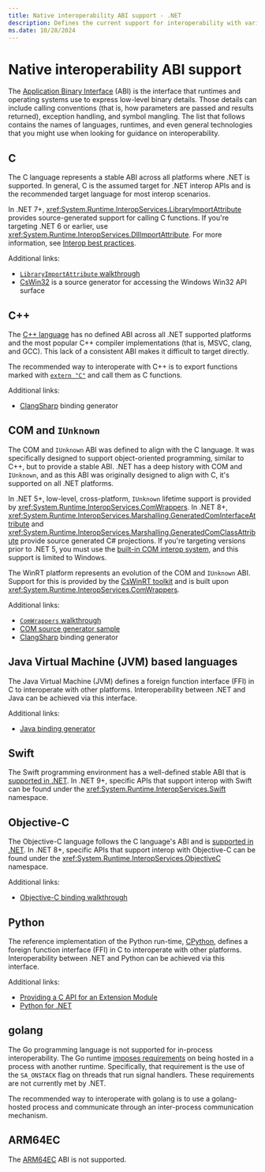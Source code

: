 ```yaml
---
title: Native interoperability ABI support - .NET
description: Defines the current support for interoperability with various ABIs.
ms.date: 10/28/2024
---
```

# Native interoperability ABI support

The [Application Binary Interface](https://wikipedia.org/wiki/Application_binary_interface) (ABI) is the interface that runtimes and operating systems use to express low-level binary details. Those details can include calling conventions (that is, how parameters are passed and results returned), exception handling, and symbol mangling. The list that follows contains the names of languages, runtimes, and even general technologies that you might use when looking for guidance on interoperability.

## C

The C language represents a stable ABI across all platforms where .NET is supported. In general, C is the assumed target for .NET interop APIs and is the recommended target language for most interop scenarios.

In .NET 7+, <xref:System.Runtime.InteropServices.LibraryImportAttribute> provides source-generated support for calling C functions. If you're targeting .NET 6 or earlier, use <xref:System.Runtime.InteropServices.DllImportAttribute>. For more information, see [Interop best practices](./best-practices.md).

Additional links:

* [`LibraryImportAttribute` walkthrough](pinvoke-source-generation.md)
* [CsWin32](https://github.com/microsoft/CsWin32) is a source generator for accessing the Windows Win32 API surface

## C++

The [C++ language](https://isocpp.org/) has no defined ABI across all .NET supported platforms and the most popular C++ compiler implementations (that is, MSVC, clang, and GCC). This lack of a consistent ABI makes it difficult to target directly.

The recommended way to interoperate with C++ is to export functions marked with [`extern "C"`](/cpp/cpp/extern-cpp) and call them as C functions.

Additional links:

* [ClangSharp](https://github.com/dotnet/ClangSharp) binding generator

## COM and `IUnknown`

The COM and `IUnknown` ABI was defined to align with the C language. It was specifically designed to support object-oriented programming, similar to C++, but to provide a stable ABI. .NET has a deep history with COM and `IUnknown`, and as this ABI was originally designed to align with C, it's supported on all .NET platforms.

In .NET 5+, low-level, cross-platform, `IUnknown` lifetime support is provided by <xref:System.Runtime.InteropServices.ComWrappers>. In .NET 8+, <xref:System.Runtime.InteropServices.Marshalling.GeneratedComInterfaceAttribute> and <xref:System.Runtime.InteropServices.Marshalling.GeneratedComClassAttribute> provide source generated C# projections. If you're targeting versions prior to .NET 5, you must use the [built-in COM interop system](/dotnet/standard/native-interop/cominterop), and this support is limited to Windows.

The WinRT platform represents an evolution of the COM and `IUnknown` ABI. Support for this is provided by the [CsWinRT toolkit](/windows/apps/develop/platform/csharp-winrt/) and is built upon <xref:System.Runtime.InteropServices.ComWrappers>.

Additional links:

* [`ComWrappers` walkthrough](tutorial-comwrappers.md)
* [COM source generator sample](comwrappers-source-generation.md)
* [ClangSharp](https://github.com/dotnet/ClangSharp) binding generator

## Java Virtual Machine (JVM) based languages

The Java Virtual Machine (JVM) defines a foreign function interface (FFI) in C to interoperate with other platforms. Interoperability between .NET and Java can be achieved via this interface.

Additional links:

* [Java binding generator](https://github.com/dotnet/java-interop)

## Swift

The Swift programming environment has a well-defined stable ABI that is [supported in .NET](https://github.com/dotnet/designs/blob/main/proposed/swift-interop.md). In .NET 9+, specific APIs that support interop with Swift can be found under the <xref:System.Runtime.InteropServices.Swift> namespace.

## Objective-C

The Objective-C language follows the C language's ABI and is [supported in .NET](https://github.com/dotnet/designs/blob/main/accepted/2021/objectivec-interop.md). In .NET 8+, specific APIs that support interop with Objective-C can be found under the <xref:System.Runtime.InteropServices.ObjectiveC> namespace.

Additional links:

* [Objective-C binding walkthrough](/dotnet/maui/migration/ios-binding-projects)

## Python

The reference implementation of the Python run-time, [CPython](https://github.com/python/cpython), defines a foreign function interface (FFI) in C to interoperate with other platforms. Interoperability between .NET and Python can be achieved via this interface.

Additional links:

* [Providing a C API for an Extension Module](https://docs.python.org/3/extending/extending.html#providing-a-c-api-for-an-extension-module)
* [Python for .NET](https://github.com/pythonnet/pythonnet)

## golang

The Go programming language is not supported for in-process interoperability. The Go runtime [imposes requirements](https://pkg.go.dev/os/signal#hdr-Non_Go_programs_that_call_Go_code) on being hosted in a process with another runtime. Specifically, that requirement is the use of the `SA_ONSTACK` flag on threads that run signal handlers. These requirements are not currently met by .NET.

The recommended way to interoperate with golang is to use a golang-hosted process and communicate through an inter-process communication mechanism.

## ARM64EC

The [ARM64EC](/cpp/build/arm64ec-windows-abi-conventions) ABI is not supported.
